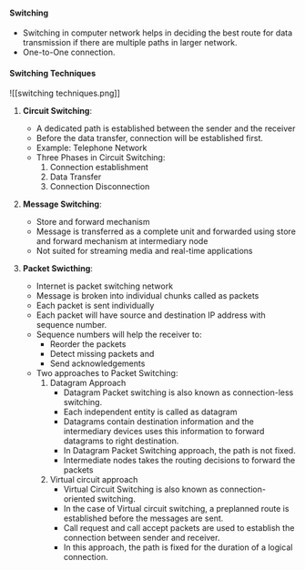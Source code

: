 #### Switching 
- Switching in computer network helps in deciding the best route for data transmission if there are multiple paths in larger network.
- One-to-One connection.


#### Switching Techniques
![[switching techniques.png]]

1. __Circuit Switching__:
	- A dedicated path is established between the sender and the receiver
	- Before the data transfer, connection will be established first.
	- Example: Telephone Network
	- Three Phases in Circuit Switching:
		1. Connection establishment
		2. Data Transfer 
		3. Connection Disconnection


2. __Message Switching__:
	- Store and forward mechanism
	- Message is transferred as a complete unit and forwarded using store and forward mechanism at intermediary node
	- Not suited for streaming media and real-time applications

3. __Packet Swicthing__:
	- Internet is packet switching network
	- Message is broken into individual chunks called as packets
	- Each packet is sent individually
	- Each packet will have source and destination IP address with sequence number.
	- Sequence numbers will help the receiver to:
		- Reorder the packets
		- Detect missing packets and
		- Send acknowledgements
	- Two approaches to Packet Switching:
		1. Datagram Approach
			- Datagram Packet switching is also known as connection-less switching.
			- Each independent entity is called as datagram
			- Datagrams contain destination information and the intermediary devices uses this information to forward datagrams to right destination.
			- In Datagram Packet Switching approach, the path is not fixed.
			- Intermediate nodes takes the routing decisions to forward the packets 
		2. Virtual circuit approach
			- Virtual Circuit Switching is also known as connection-oriented switching.
			- In the case of Virtual circuit switching, a preplanned route is established before the messages are sent.
			- Call request and call accept packets are used to establish the connection between sender and receiver.
			- In this approach, the path is fixed for the duration of a logical connection.